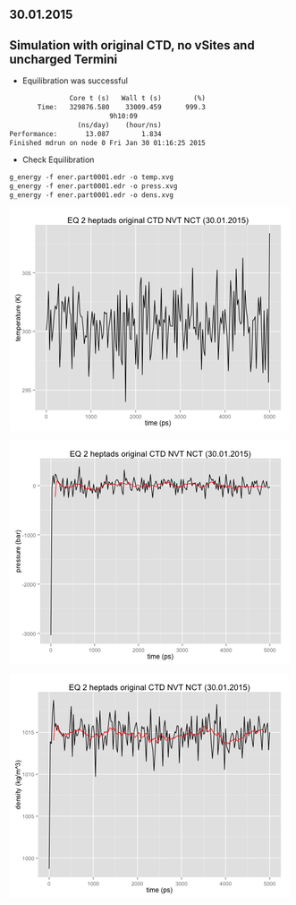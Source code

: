 ## 30.01.2015

## Simulation with original CTD, no vSites and uncharged Termini

* Equilibration was successful

```
               Core t (s)   Wall t (s)        (%)
       Time:   329876.580    33009.459      999.3
                         9h10:09
                 (ns/day)    (hour/ns)
Performance:       13.087        1.834
Finished mdrun on node 0 Fri Jan 30 01:16:25 2015

``` 

* Check Equilibration

```
g_energy -f ener.part0001.edr -o temp.xvg
g_energy -f ener.part0001.edr -o press.xvg
g_energy -f ener.part0001.edr -o dens.xvg

```


![After EQ](https://github.com/sagar87/MD/raw/master/300115/temp_CTD_NVT_NCT.xvg_.png)

![After EQ](https://github.com/sagar87/MD/raw/master/300115/press_CTD_NVT_NCT.xvg_.png)

![After EQ](https://github.com/sagar87/MD/raw/master/300115/dens_CTD_NVT_NCT.xvg_.png)


